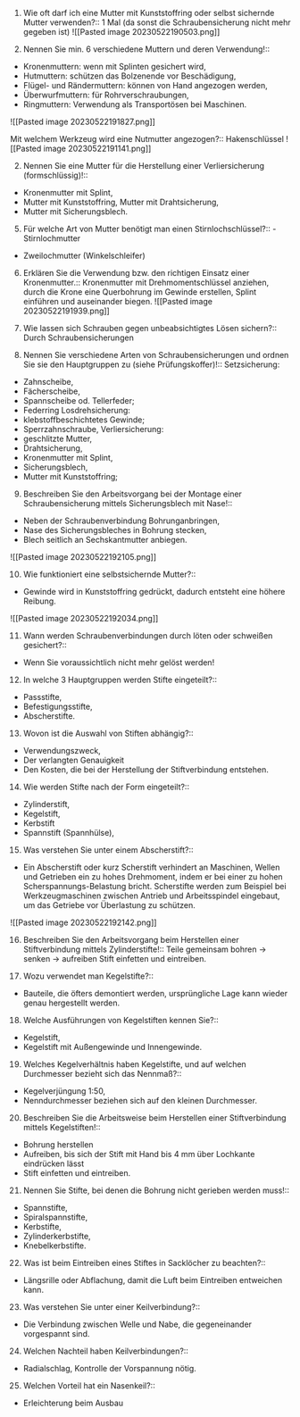 1. Wie oft darf ich eine Mutter mit Kunststoffring oder selbst sichernde Mutter verwenden?::
   1 Mal (da sonst die Schraubensicherung nicht mehr gegeben ist)
![[Pasted image 20230522190503.png]]

2. Nennen Sie min. 6 verschiedene Muttern und deren Verwendung!::
 - Kronenmuttern: wenn mit Splinten gesichert wird, 
 - Hutmuttern: schützen das Bolzenende vor Beschädigung,
 - Flügel- und Rändermuttern: können von Hand angezogen werden,
 - Überwurfmuttern: für Rohrverschraubungen,
 - Ringmuttern: Verwendung als Transportösen bei Maschinen.


![[Pasted image 20230522191827.png]]
 
Mit welchem Werkzeug wird eine Nutmutter angezogen?::
Hakenschlüssel
  ![[Pasted image 20230522191141.png]]

2. Nennen Sie eine Mutter für die Herstellung einer Verliersicherung (formschlüssig)!:: 
- Kronenmutter mit Splint,
- Mutter mit Kunststoffring, Mutter mit Drahtsicherung,
- Mutter mit Sicherungsblech.

5. Für welche Art von Mutter benötigt man einen Stirnlochschlüssel?:: - Stirnlochmutter
- Zweilochmutter (Winkelschleifer)

6. Erklären Sie die Verwendung bzw. den richtigen Einsatz einer Kronenmutter.::
Kronenmutter mit Drehmomentschlüssel anziehen, durch die Krone eine Querbohrung im Gewinde erstellen, Splint einführen und auseinander biegen.
![[Pasted image 20230522191939.png]]

7. Wie lassen sich Schrauben gegen unbeabsichtigtes Lösen sichern?::
Durch Schraubensicherungen

8. Nennen Sie verschiedene Arten von Schraubensicherungen und ordnen
Sie sie den Hauptgruppen zu (siehe Prüfungskoffer)!:: 
Setzsicherung:
- Zahnscheibe,
- Fächerscheibe,
- Spannscheibe od. Tellerfeder;
- Federring
Losdrehsicherung:
- klebstoffbeschichtetes Gewinde;
- Sperrzahnschraube,
Verliersicherung:
- geschlitzte Mutter,
- Drahtsicherung,
- Kronenmutter mit Splint,
- Sicherungsblech,
- Mutter mit Kunststoffring;

9. Beschreiben Sie den Arbeitsvorgang bei der Montage einer Schraubensicherung mittels Sicherungsblech mit Nase!:: 
- Neben der Schraubenverbindung Bohrunganbringen,
- Nase des Sicherungsbleches in Bohrung stecken,
- Blech seitlich an Sechskantmutter anbiegen.

![[Pasted image 20230522192105.png]]

10. Wie funktioniert eine selbstsichernde Mutter?:: 
- Gewinde wird in Kunststoffring gedrückt, dadurch entsteht eine höhere Reibung.

![[Pasted image 20230522192034.png]]

11. Wann werden Schraubenverbindungen durch löten oder schweißen
gesichert?::
- Wenn Sie voraussichtlich nicht mehr gelöst werden!

12. In welche 3 Hauptgruppen werden Stifte eingeteilt?::
- Passstifte,
- Befestigungsstifte,
- Abscherstifte.

13. Wovon ist die Auswahl von Stiften abhängig?::
- Verwendungszweck,
- Der verlangten Genauigkeit
- Den Kosten, die bei der Herstellung der Stiftverbindung entstehen.

14. Wie werden Stifte nach der Form eingeteilt?:: 
- Zylinderstift,
- Kegelstift,
- Kerbstift
- Spannstift (Spannhülse),

15. Was verstehen Sie unter einem Abscherstift?::
- Ein Abscherstift oder kurz Scherstift verhindert an Maschinen, Wellen und Getrieben ein zu hohes Drehmoment, indem er bei einer zu hohen Scherspannungs-Belastung bricht. Scherstifte werden zum Beispiel bei Werkzeugmaschinen zwischen Antrieb und Arbeitsspindel eingebaut, um das Getriebe vor Überlastung zu schützen.

![[Pasted image 20230522192142.png]]

16. Beschreiben Sie den Arbeitsvorgang beim Herstellen einer Stiftverbindung mittels Zylinderstifte!::
Teile gemeinsam bohren -> senken -> aufreiben Stift einfetten und eintreiben.

17. Wozu verwendet man Kegelstifte?::
- Bauteile, die öfters demontiert werden, ursprüngliche Lage kann wieder genau hergestellt werden.

18. Welche Ausführungen von Kegelstiften kennen Sie?::
- Kegelstift,
- Kegelstift mit Außengewinde und Innengewinde.

19. Welches Kegelverhältnis haben Kegelstifte, und auf welchen Durchmesser bezieht sich das Nennmaß?::
- Kegelverjüngung 1:50,
- Nenndurchmesser beziehen sich auf den kleinen Durchmesser.
20. Beschreiben Sie die Arbeitsweise beim Herstellen einer Stiftverbindung mittels Kegelstiften!::
- Bohrung herstellen
- Aufreiben, bis sich der Stift mit Hand bis 4 mm über Lochkante eindrücken lässt
- Stift einfetten und eintreiben.

21. Nennen Sie Stifte, bei denen die Bohrung nicht gerieben werden muss!::
- Spannstifte,
- Spiralspannstifte,
- Kerbstifte,
- Zylinderkerbstifte,
- Knebelkerbstifte.

22. Was ist beim Eintreiben eines Stiftes in Sacklöcher zu beachten?::
- Längsrille oder Abflachung, damit die Luft beim Eintreiben entweichen kann.
23. Was verstehen Sie unter einer Keilverbindung?::
- Die Verbindung zwischen Welle und Nabe, die gegeneinander vorgespannt sind.

24. Welchen Nachteil haben Keilverbindungen?::
- Radialschlag, Kontrolle der
Vorspannung nötig.
25. Welchen Vorteil hat ein Nasenkeil?::
- Erleichterung beim Ausbau

